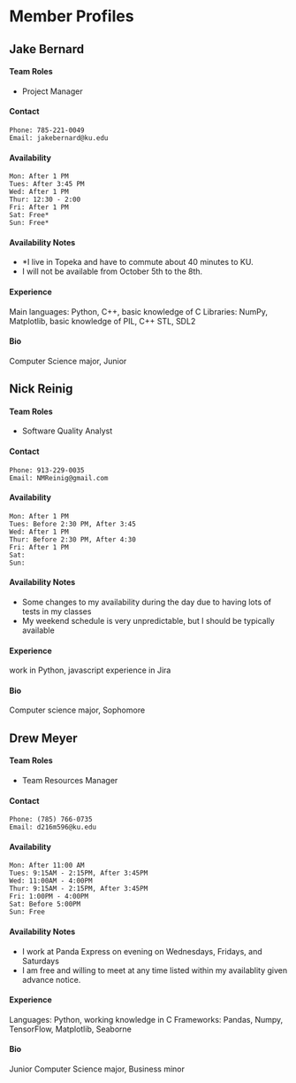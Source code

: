 # Member Profiles

<!--
TEMPLATE
## Member Name
#### Team Roles:
- <Roles>
#### Contact
	Phone:
	Email:
#### Availability:
	Mon:
	Tues:
	Wed:
	Thur:
	Fri:
	Sat:
	Sun:
#### Availability Notes:
  - <Notes on availability>
  - <Notes on availability>
#### Experience:
  <your areas of expertise>
#### Bio:
  <very short bio -- year, major, etc>
END TEMPLATE -->

## Jake Bernard
#### Team Roles
- Project Manager
#### Contact
	Phone: 785-221-0049
	Email: jakebernard@ku.edu
#### Availability
	Mon: After 1 PM
	Tues: After 3:45 PM
	Wed: After 1 PM
	Thur: 12:30 - 2:00
	Fri: After 1 PM
	Sat: Free*
	Sun: Free*
#### Availability Notes
  - *I live in Topeka and have to commute about 40 minutes to KU.
  - I will not be available from October 5th to the 8th.
#### Experience
  Main languages: Python, C++, basic knowledge of C
  Libraries: NumPy, Matplotlib, basic knowledge of PIL, C++ STL, SDL2
#### Bio
  Computer Science major, Junior 

## Nick Reinig
#### Team Roles
- Software Quality Analyst
#### Contact
	Phone: 913-229-0035
	Email: NMReinig@gmail.com
#### Availability
	Mon: After 1 PM
	Tues: Before 2:30 PM, After 3:45
	Wed: After 1 PM
	Thur: Before 2:30 PM, After 4:30
	Fri: After 1 PM
	Sat:
	Sun:
#### Availability Notes
  - Some changes to my availability during the day due to having lots of tests in my classes
  - My weekend schedule is very unpredictable, but I should be typically available
#### Experience
  work in Python, javascript
  experience in Jira
#### Bio
  Computer science major, Sophomore

## Drew Meyer
#### Team Roles
- Team Resources Manager
#### Contact
	Phone: (785) 766-0735
	Email: d216m596@ku.edu
#### Availability
	Mon: After 11:00 AM
	Tues: 9:15AM - 2:15PM, After 3:45PM
	Wed: 11:00AM - 4:00PM
	Thur: 9:15AM - 2:15PM, After 3:45PM
	Fri: 1:00PM - 4:00PM
	Sat: Before 5:00PM
	Sun: Free
#### Availability Notes
  - I work at Panda Express on evening on Wednesdays, Fridays, and Saturdays
  - I am free and willing to meet at any time listed within my availablity given advance notice.
#### Experience
  Languages: Python, working knowledge in C
  Frameworks: Pandas, Numpy, TensorFlow, Matplotlib, Seaborne
#### Bio
  Junior Computer Science major, Business minor
